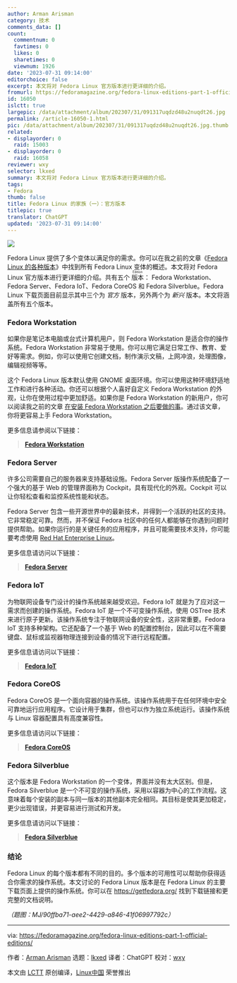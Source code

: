 ```yaml
---
author: Arman Arisman
category: 技术
comments_data: []
count:
  commentnum: 0
  favtimes: 0
  likes: 0
  sharetimes: 0
  viewnum: 1926
date: '2023-07-31 09:14:00'
editorchoice: false
excerpt: 本文将对 Fedora Linux 官方版本进行更详细的介绍。
fromurl: https://fedoramagazine.org/fedora-linux-editions-part-1-official-editions/
id: 16050
islctt: true
largepic: /data/attachment/album/202307/31/091317uqdzd48u2nuqdt26.jpg
permalink: /article-16050-1.html
pic: /data/attachment/album/202307/31/091317uqdzd48u2nuqdt26.jpg.thumb.jpg
related:
- displayorder: 0
  raid: 15003
- displayorder: 0
  raid: 16058
reviewer: wxy
selector: lkxed
summary: 本文将对 Fedora Linux 官方版本进行更详细的介绍。
tags:
- Fedora
thumb: false
title: Fedora Linux 的家族（一）：官方版本
titlepic: true
translator: ChatGPT
updated: '2023-07-31 09:14:00'
---
```


![](/data/attachment/album/202307/31/091317uqdzd48u2nuqdt26.jpg)


Fedora Linux 提供了多个变体以满足你的需求。你可以在我之前的文章《[Fedora Linux 的各种版本](/article-15003-1.html)》中找到所有 Fedora Linux 变体的概述。本文将对 Fedora Linux 官方版本进行更详细的介绍。共有五个 <ruby> 版本 <rt>  Edition </rt></ruby>： Fedora Workstation、Fedora Server、Fedora IoT、Fedora CoreOS 和 Fedora Silverblue。Fedora Linux 下载页面目前显示其中三个为 *官方* 版本，另外两个为 *新兴* 版本。本文将涵盖所有五个版本。


### Fedora Workstation


如果你是笔记本电脑或台式计算机用户，则 Fedora Workstation 是适合你的操作系统。Fedora Workstation 非常易于使用。你可以用它满足日常工作、教育、爱好等需求。例如，你可以使用它创建文档，制作演示文稿，上网冲浪，处理图像，编辑视频等等。


这个 Fedora Linux 版本默认使用 GNOME 桌面环境。你可以使用这种环境舒适地工作和进行各种活动。你还可以根据个人喜好自定义 Fedora Workstation 的外观，让你在使用过程中更加舒适。如果你是 Fedora Workstation 的新用户，你可以阅读我之前的文章 [在安装 Fedora Workstation 之后要做的事](https://fedoramagazine.org/things-to-do-after-installing-fedora-34-workstation/)。通过该文章，你将更容易上手 Fedora Workstation。


更多信息请参阅以下链接：



> 
> **[Fedora Workstation](https://getfedora.org/en/workstation/)**
> 
> 
> 


### Fedora Server


许多公司需要自己的服务器来支持基础设施。Fedora Server 版操作系统配备了一个强大的基于 Web 的管理界面称为 Cockpit，具有现代化的外观。Cockpit 可以让你轻松查看和监控系统性能和状态。


Fedora Server 包含一些开源世界中的最新技术，并得到一个活跃的社区的支持。它非常稳定可靠。然而，并不保证 Fedora 社区中的任何人都能够在你遇到问题时提供帮助。如果你运行的是关键任务的应用程序，并且可能需要技术支持，你可能要考虑使用 [Red Hat Enterprise Linux](https://www.redhat.com/en/technologies/linux-platforms/enterprise-linux)。


更多信息请访问以下链接：



> 
> **[Fedora Server](https://getfedora.org/en/server/)**
> 
> 
> 


### Fedora IoT


为物联网设备专门设计的操作系统越来越受欢迎。Fedora IoT 就是为了应对这一需求而创建的操作系统。Fedora IoT 是一个不可变操作系统，使用 OSTree 技术来进行原子更新。该操作系统专注于物联网设备的安全性，这非常重要。Fedora IoT 支持多种架构。它还配备了一个基于 Web 的配置控制台，因此可以在不需要键盘、鼠标或监视器物理连接到设备的情况下进行远程配置。


更多信息请访问以下链接：



> 
> **[Fedora IoT](https://getfedora.org/en/iot/)**
> 
> 
> 


### Fedora CoreOS


Fedora CoreOS 是一个面向容器的操作系统。该操作系统用于在任何环境中安全可靠地运行应用程序。它设计用于集群，但也可以作为独立系统运行。该操作系统与 Linux 容器配置具有高度兼容性。


更多信息请访问以下链接：



> 
> **[Fedora CoreOS](https://getfedora.org/en/coreos?stream=stable)**
> 
> 
> 


### Fedora Silverblue


这个版本是 Fedora Workstation 的一个变体，界面并没有太大区别。但是，Fedora Silverblue 是一个不可变的操作系统，采用以容器为中心的工作流程。这意味着每个安装的副本与同一版本的其他副本完全相同。其目标是使其更加稳定，更少出现错误，并更容易进行测试和开发。


更多信息请访问以下链接：



> 
> **[Fedora Silverblue](https://silverblue.fedoraproject.org/)**
> 
> 
> 


### 结论


Fedora Linux 的每个版本都有不同的目的。多个版本的可用性可以帮助你获得适合你需求的操作系统。本文讨论的 Fedora Linux 版本是在 Fedora Linux 的主要下载页面上提供的操作系统。你可以在 <https://getfedora.org/> 找到下载链接和更完整的文档说明。


*（题图：MJ/90ffba71-aee2-4429-a846-41f06997792c）*




---


via: <https://fedoramagazine.org/fedora-linux-editions-part-1-official-editions/>


作者：[Arman Arisman](https://fedoramagazine.org/author/armanwu/) 选题：[lkxed](https://github.com/lkxed) 译者：ChatGPT 校对：[wxy](https://github.com/wxy)


本文由 [LCTT](https://github.com/LCTT/TranslateProject) 原创编译，[Linux中国](https://linux.cn/) 荣誉推出